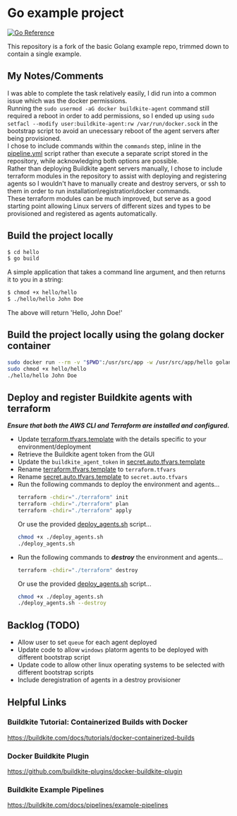 # Go example project

[![Go Reference](https://pkg.go.dev/badge/golang.org/x/example.svg)](https://pkg.go.dev/golang.org/x/example)

This repository is a fork of the basic Golang example repo, trimmed down to contain a single example.

## My Notes/Comments
I was able to complete the task relatively easily, I did run into a common issue which was the docker permissions.  
Running the `sudo usermod -aG docker buildkite-agent` command still required a reboot in order to add permissions, so I ended up using `sudo setfacl --modify user:buildkite-agent:rw /var/run/docker.sock` in the bootstrap script to avoid an unecessary reboot of the agent servers after being provisioned.  
I chose to include commands within the `commands` step, inline in the [pipeline.yml](./buildkite/pipeline.yml) script rather than execute a separate script stored in the repository, while acknowledging both options are possible.  
Rather than deploying Buildkite agent servers manually, I chose to include terraform modules in the repository to assist with deploying and registering agents so I wouldn't have to manually create and destroy servers, or ssh to them in order to run installation\registration\docker commands.  
These terraform modules can be much improved, but serve as a good starting point allowing Linux servers of different sizes and types to be provisioned and registered as agents automatically.

## Build the project locally

```sh
$ cd hello
$ go build
```

A simple application that takes a command line argument, and then returns it to you in a string:

```sh
$ chmod +x hello/hello
$ ./hello/hello John Doe
```

The above will return 'Hello, John Doe!'

## Build the project locally using the golang docker container
```sh
sudo docker run --rm -v "$PWD":/usr/src/app -w /usr/src/app/hello golang:1.18 go build -v
sudo chmod +x hello/hello
./hello/hello John Doe
```

## Deploy and register Buildkite agents with terraform

***Ensure that both the AWS CLI and Terraform are installed and configured.***

- Update [terraform.tfvars.template](terraform/terraform.tfvars.template) with the details specific to your environment/deployment
- Retrieve the Buildkite agent token from the GUI
- Update the `buildkite_agent_token` in [secret.auto.tfvars.template](terraform/secret.auto.tfvars.template)
- Rename [terraform.tfvars.template](terraform/terraform.tfvars.template) to `terraform.tfvars`
- Rename [secret.auto.tfvars.template](terraform/secret.auto.tfvars.template) to `secret.auto.tfvars`
- Run the following commands to deploy the environment and agents...
  ```sh
  terraform -chdir="./terraform" init
  terraform -chdir="./terraform" plan
  terraform -chdir="./terraform" apply
  ```
  Or use the provided [deploy_agents.sh](deploy_agents.sh) script...
  ```sh
  chmod +x ./deploy_agents.sh
  ./deploy_agents.sh
  ```
- Run the following commands to ***destroy*** the environment and agents...
  ```sh
  terraform -chdir="./terraform" destroy
  ```
  Or use the provided [deploy_agents.sh](deploy_agents.sh) script...
  ```sh
  chmod +x ./deploy_agents.sh
  ./deploy_agents.sh --destroy
  ```

## Backlog (TODO)
- Allow user to set `queue` for each agent deployed
- Update code to allow `windows` platorm agents to be deployed with different bootstrap script
- Update code to allow other linux operating systems to be selected with different bootstrap scripts
- Include deregistration of agents in a destroy provisioner

## Helpful Links

### Buildkite Tutorial: Containerized Builds with Docker
https://buildkite.com/docs/tutorials/docker-containerized-builds

### Docker Buildkite Plugin
https://github.com/buildkite-plugins/docker-buildkite-plugin

### Buildkite Example Pipelines
https://buildkite.com/docs/pipelines/example-pipelines
